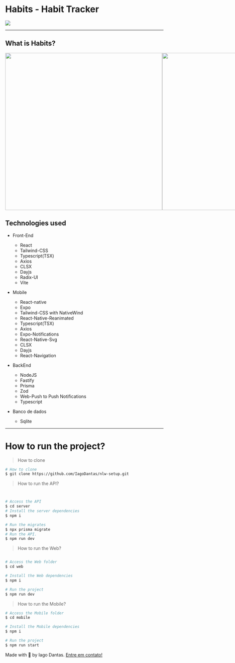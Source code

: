 # Habits - Habit Tracker
<img src="https://user-images.githubusercontent.com/82843173/221574209-84da1581-a8be-49c9-911b-aa8d148092f0.png">
<hr/>

## What is Habits?
<p align="center" style="display:flex">

<img src="https://user-images.githubusercontent.com/82843173/221576068-329b71ac-3cbd-4c4f-8f8c-1a01c34da3bd.png" width="500" />
<img src="https://user-images.githubusercontent.com/82843173/221576502-7e200829-4fc3-46b1-8038-f4ba35162933.png" width="500"/>
The Habits of a project developed during a week "NLW-SETUP", by [/rocketseat](https://github.com/rocketseat-education). This repository contains a complete application.
</p>
</hr>

## Technologies used
* Front-End

  * React
  * Tailwind-CSS
  * Typescript(TSX)
  * Axios
  * CLSX
  * Dayjs
  * Radix-UI
  * Vite
  
* Mobile

  * React-native
  * Expo
  * Tailwind-CSS with NativeWind
  * React-Native-Reanimated
  * Typescript(TSX)
  * Axios
  * Expo-Notifications
  * React-Native-Svg
  * CLSX
  * Dayjs
  * React-Navigation
  
* BackEnd

  * NodeJS
  * Fastify
  * Prisma
  * Zod
  * Web-Push to Push Notifications
  * Typescript
  
* Banco de dados

  * Sqlite
  
 <hr/>
 
 # How to run the project?
> How to clone
```bash
# How to clone
$ git clone https://github.com/IagoDantas/nlw-setup.git
```
> How to run the API?
```bash


# Access the API
$ cd server
# Install the server dependencies
$ npm i

# Run the migrates
$ npx prisma migrate
# Run the API.
$ npm run dev

```


> How to run the Web?
```bash

# Access the Web folder
$ cd web

# Install the Web dependencies
$ npm i

# Run the project
$ npm run dev
```

> How to run the Mobile?
```bash
# Access the Mobile folder
$ cd mobile

# Install the Mobile dependencies
$ npm i

# Run the project
$ npm run start

```

Made with 💜 by Iago Dantas. [Entre em contato!](https://www.linkedin.com/in/iago-dantas-5ab59820a/)
